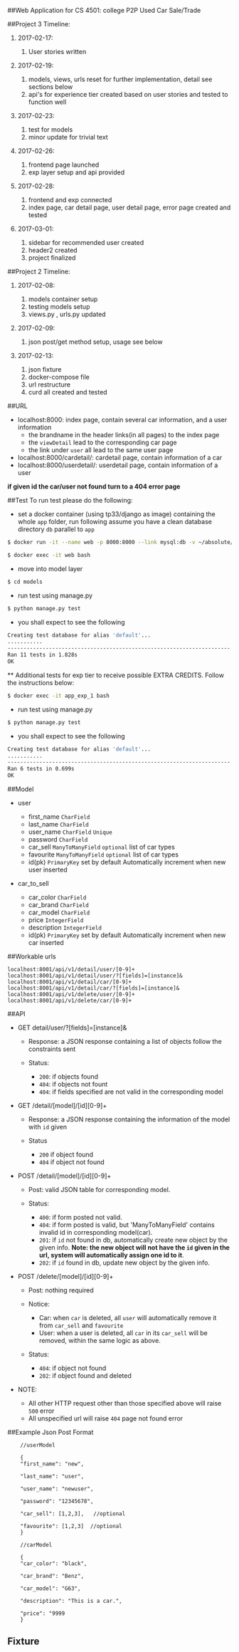 ##Web Application for CS 4501: college P2P Used Car Sale/Trade

##Project 3 Timeline:
1. 2017-02-17:
    1. User stories written

2. 2017-02-19:
    1. models, views, urls reset for further implementation, detail see sections below
    2. api's for experience tier created based on user stories and tested to function well

3. 2017-02-23:
    1. test for models
    2. minor update for trivial text

4. 2017-02-26:
    1. frontend page launched
    2. exp layer setup and api provided

5. 2017-02-28:
    1. frontend and exp connected
    2. index page, car detail page, user detail page, error page created and tested

6. 2017-03-01:
    1. sidebar for recommended user created
    2. header2 created
    3. project finalized

##Project 2 Timeline:

1. 2017-02-08:
    1. models container setup
    2. testing models setup
    3. views.py , urls.py updated


2. 2017-02-09:
    1. json post/get method setup, usage see below


3. 2017-02-13:
    1. json fixture
    2. docker-compose file
    3. url restructure
    4. curd all created and tested

##URL
* localhost:8000: index page, contain several car information, and a user information
  * the brandname in the header links(in all pages) to the index page
  * the `viewDetail` lead to the corresponding car page
  * the link under `user` all lead to the same user page
* localhost:8000/cardetail/<id>: cardetail page, contain information of a car
* localhost:8000/userdetail/<id>: userdetail page, contain information of a user

**if given id the car/user not found turn to a 404 error page**

##Test
To run test please do the following:
  * set a docker container (using tp33/django as image) containing the whole `app` folder, run following assume you have a clean database directory `db` parallel to `app`

  ```bash
  $ docker run -it --name web -p 8000:8000 --link mysql:db -v ~/absolute/directory/to/app:/app tp33/django

  $ docker exec -it web bash
  ```
  * move into model layer

  ```bash
  $ cd models
  ```

  * run test using manage.py

  ```bash
  $ python manage.py test
  ```

  * you shall expect to see the following

  ```bash
  Creating test database for alias 'default'...
  ...........
  ----------------------------------------------------------------------
  Ran 11 tests in 1.828s
  OK
  ```
  ** Additional tests for exp tier to receive possible EXTRA CREDITS. Follow the instructions below:
  
  ```bash
  $ docker exec -it app_exp_1 bash
  ```

  * run test using manage.py

  ```bash
  $ python manage.py test
  ```

  * you shall expect to see the following

  ```bash
  Creating test database for alias 'default'...
  ...........
  ----------------------------------------------------------------------
  Ran 6 tests in 0.699s
  OK
  ```
  
##Model
* user
  * first_name `CharField`
  * last_name `CharField`
  * user_name `CharField` `Unique`
  * password `CharField`
  * car_sell `ManyToManyField` `optional` list of car types
  * favourite `ManyToManyField` `optional` list of car types
  * id(pk) `PrimaryKey` set by default Automatically increment when new user inserted


* car_to_sell
  * car_color `CharField`
  * car_brand `CharField`
  * car_model `CharField`
  * price `IntegerField`
  * description `IntegerField`
  * id(pk) `PrimaryKey` set by default Automatically increment when new car inserted


##Workable urls

    localhost:8001/api/v1/detail/user/[0-9]+
    localhost:8001/api/v1/detail/user/?[fields]=[instance]&  
    localhost:8001/api/v1/detail/car/[0-9]+
    localhost:8001/api/v1/detail/car/?[fields]=[instance]&
    localhost:8001/api/v1/delete/user/[0-9]+
    localhost:8001/api/v1/delete/car/[0-9]+

##API

* GET detail/user/?[fields]=[instance]&

    * Response: a JSON response containing a list of objects follow the constraints sent

    * Status:
      * `200`: if objects found
      * `404`: if objects not fount
      * `404`: if fields specified are not valid in the corresponding model

* GET /detail/[model]/[id][0-9]+

    * Response: a JSON response containing the information of the model with `id` given

    * Status
      * `200` if object found
      * `404` if object not found


* POST /detail/[model]/[id][0-9]+
    * Post: valid JSON table for corresponding model.

    * Status:
      * `400`: if form posted not valid.
      * `404`: if form posted is valid, but 'ManyToManyField' contains invalid id in corresponding model(car).
      * `201`: if `id` not found in db, automatically create new object by the given info. **Note: the new object will not have the `id` given in the url, system will automatically assign one id to it**.
      * `202`: if `id` found in db, update new object by the given info.


* POST /delete/[model]/[id][0-9]+
    * Post: nothing required

    * Notice:
      * Car: when `car` is deleted, all `user` will automatically remove it from `car_sell` and `favourite`
      * User: when a user is deleted, all `car` in its `car_sell` will be removed, within the same logic as above.   

    * Status:
      * `404`: if object not found
      * `202`: if object found and deleted


* NOTE:
    * All other HTTP request other than those specified above will raise `500` error
    * All unspecified url will raise `404` page not found error

##Example Json Post Format

        //userModel

        {
        "first_name": "new",

        "last_name": "user",

        "user_name": "newuser",

        "password": "12345678",

        "car_sell": [1,2,3],   //optional

        "favourite": [1,2,3]  //optional
        }

        //carModel

        {
        "car_color": "black",

        "car_brand": "Benz",

        "car_model": "G63",

        "description": "This is a car.",

        "price": "9999
        }

## Fixture
